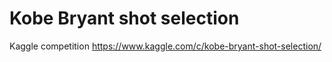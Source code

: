 # Kobe Bryant shot selection #

Kaggle competition
https://www.kaggle.com/c/kobe-bryant-shot-selection/
